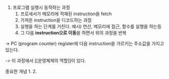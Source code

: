 1. 프로그램 실행시 동작하는 과정
	1. 프로세서가 메모리에 적재된 instruction을 fetch
	2. 가져온 instruction을 디코드하는 과정 
	3. 실행을 하는 단계를 거친다. 예시) 연산, 메모리에 접근, 함수를 실행을 하는등
	4. 그 다음 **instruction으로 이동**을 하면서 위의 과정을 반복

-> PC (program counter) register에 다음 instruction을 가르키는 주소값을 가지고 있는다.

-> 이 과정에서 [[운영체제의 역할]]이 있다. 



중요한 개념
1. 
2. 





